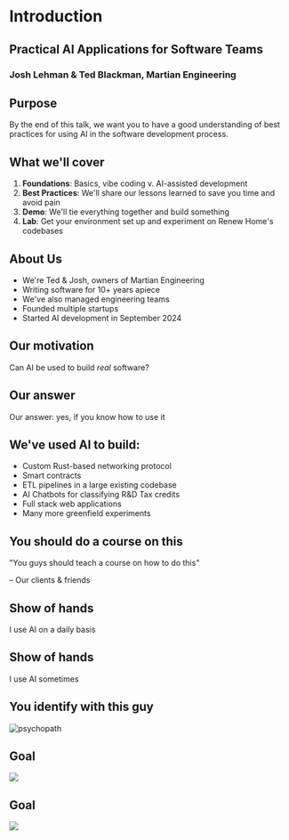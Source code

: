 # Introduction
<!-- section-time: 10m -->

## Practical AI Applications for Software Teams 

### Josh Lehman & Ted Blackman, Martian Engineering

## Purpose
<!-- hide-title, lead -->

By the end of this talk, we want you to have a good understanding of best practices for using AI in the software development process.

## What we'll cover

1. **Foundations**: Basics, vibe coding v. AI-assisted development
2. **Best Practices**: We'll share our lessons learned to save you time and avoid pain
3. **Demo**: We'll tie everything together and build something
4. **Lab**: Get your environment set up and experiment on Renew Home's codebases

## About Us

- We're Ted & Josh, owners of Martian Engineering
- Writing software for 10+ years apiece
- We've also managed engineering teams
- Founded multiple startups
- Started AI development in September 2024

## Our motivation
<!-- hide-title, lead -->

Can AI be used to build *real* software?

## Our answer
<!-- hide-title, lead -->

Our answer: yes, if you know how to use it

## We've used AI to build:

- Custom Rust-based networking protocol
- Smart contracts
- ETL pipelines in a large existing codebase
- AI Chatbots for classifying R&D Tax credits
- Full stack web applications
- Many more greenfield experiments

## You should do a course on this
<!-- hide-title, lead -->

"You guys should teach a course on how to do this" 

– Our clients & friends


## Show of hands
<!-- lead -->

I use AI on a daily basis

## Show of hands
<!-- lead -->

I use AI sometimes

## You identify with this guy

![psychopath](/psychopath.png)

## Goal
<!--hide-title  -->

![](/skeptic.png)

## Goal
<!--hide-title  -->

![](/they-took-our-jobs.png)